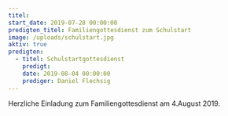 ```yaml
---
titel:
start_date: 2019-07-28 00:00:00
predigten_titel: Familiengottesdienst zum Schulstart
image: /uploads/schulstart.jpg
aktiv: true
predigten:
  - titel: Schulstartgottesdienst
    predigt:
    date: 2019-08-04 00:00:00
    prediger: Daniel Flechsig
---
```


Herzliche Einladung zum Familiengottesdienst am 4.August 2019.